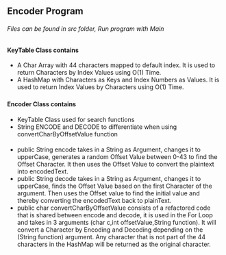 ## Encoder Program

###### Files can be found in src folder, Run program with Main

###
#### KeyTable Class contains
* A Char Array with 44 characters mapped to default index. It is used to return Characters by Index Values using O(1) Time.
* A HashMap with Characters as Keys and Index Numbers as Values. It is used to return Index Values by Characters using O(1) Time.

###
#### Encoder Class contains
* KeyTable Class used for search functions
* String ENCODE and DECODE to differentiate when using convertCharByOffsetValue function
####
* public String encode takes in a String as Argument, changes it to upperCase, generates a random Offset Value between 0-43 to find the Offset Character. It then uses the Offset Value to convert the plaintext into encodedText.
* public String decode takes in a String as Argument, changes it to upperCase, finds the Offset Value based on the first Character of the argument. Then uses the Offset value to find the initial value and thereby converting the encodedText back to plainText.
* public char convertCharByOffsetValue consists of a refactored code that is shared between encode and decode, it is used in the For Loop and takes in 3 arguments (char c,int offsetValue,String function). It will convert a Character by Encoding and Decoding depending on the (String function) argument. Any character that is not part of the 44 characters in the HashMap will be returned as the original character.

